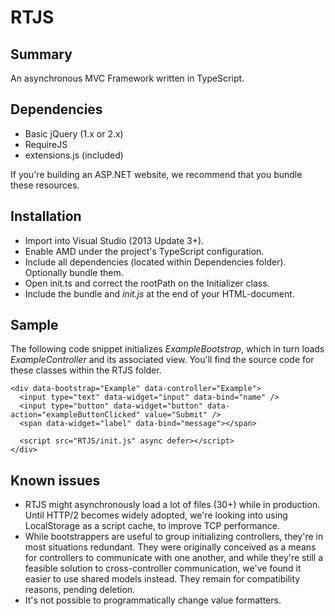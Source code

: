 # RTJS
## Summary
An asynchronous MVC Framework written in TypeScript.
## Dependencies
 * Basic jQuery (1.x or 2.x)
 * RequireJS
 * extensions.js (included)
 
If you're building an ASP.NET website, we recommend that you bundle these resources.

## Installation
 * Import into Visual Studio (2013 Update 3+).
 * Enable AMD under the project's TypeScript configuration.
 * Include all dependencies (located within Dependencies folder). Optionally bundle them.
 * Open init.ts and correct the rootPath on the Initializer class. 
 * Include the bundle and _init.js_ at the end of your HTML-document.

## Sample
The following code snippet initializes _ExampleBootstrap_, which in turn loads _ExampleController_ and its associated view. You'll find the source code for these classes within the RTJS folder.

```
<div data-bootstrap="Example" data-controller="Example">
  <input type="text" data-widget="input" data-bind="name" />
  <input type="button" data-widget="button" data-action="exampleButtonClicked" value="Submit" />
  <span data-widget="label" data-bind="message"></span>

  <script src="RTJS/init.js" async defer></script>
</div>
```

## Known issues
 * RTJS might asynchronously load a lot of files (30+) while in production. Until HTTP/2 becomes widely adopted, we're looking into using LocalStorage as a script cache, to improve TCP performance.
 * While bootstrappers are useful to group initializing controllers, they're in most situations redundant. They were  originally conceived as a means for controllers to communicate with one another, and while they're still a feasible solution to cross-controller communication, we've found it easier to use shared models instead. They remain for compatibility reasons, pending deletion.
 * It's not possible to programmatically change value formatters.
